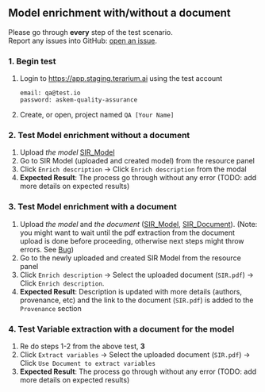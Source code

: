 ## Model enrichment with/without a document
Please go through __every__ step of the test scenario.\
Report any issues into GitHub: [open an issue](https://github.com/DARPA-ASKEM/terarium/issues/new?assignees=&labels=bug%2C+Q%26A&template=qa-issue.md&title=%5BBUG%5D%3A+).

### 1. Begin test
1. Login to https://app.staging.terarium.ai using the test account
    ```
    email: qa@test.io
    password: askem-quality-assurance
    ```
2. Create, or open, project named `QA [Your Name]`

### 2. Test Model enrichment without a document
1. Upload _the model_ [SIR_Model](https://drive.google.com/file/d/1OwKCQTKSflTW4oAbdCQ8xGXeUYmbCryG/view?usp=drive_link)
2. Go to SIR Model (uploaded and created model) from the resource panel
3. Click `Enrich description` -> Click `Enrich description` from the modal
4. __Expected Result__: The process go through without any error (TODO: add more details on expected results)

### 3. Test Model enrichment with a document
1. Upload _the model_ and _the document_ ([SIR_Model](https://drive.google.com/file/d/1OwKCQTKSflTW4oAbdCQ8xGXeUYmbCryG/view?usp=drive_link), [SIR_Document](https://drive.google.com/file/d/1GYyRrxs2Nd8BsU0fGzYW8hJ8CulK5AIY/view?usp=drive_link)). (Note: you might want to wait until the pdf extraction from the document upload is done before proceeding, otherwise next steps might throw errors. See [Bug](https://github.com/DARPA-ASKEM/terarium/issues/3521))
2. Go to the newly uploaded and created SIR Model from the resource panel
3. Click `Enrich description` -> Select the uploaded document (`SIR.pdf`) -> Click `Enrich description`.
4. __Expected Result__: Description is updated with more details (authors, provenance, etc) and the link to the document (`SIR.pdf`) is added to the `Provenance` section

### 4. Test Variable extraction with a document for the model
1. Re do steps 1-2 from the above test, **3**
2. Click `Extract variables` -> Select the uploaded document (`SIR.pdf`) -> Click `Use Document to extract variables`
4. __Expected Result__: The process go through without any error (TODO: add more details on expected results)
